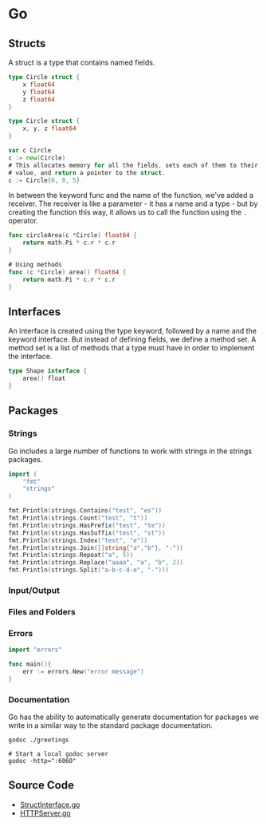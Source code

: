 # Go

## Structs

A struct is a type that contains named fields.

```go
type Circle struct {
    x float64
    y float64
    z float64
}

type Circle struct {
    x, y, z float64
}

var c Circle
c := new(Circle)
# This allocates memory for all the fields, sets each of them to their zero
# value, and return a pointer to the struct.
c := Circle{0, 0, 5}
```

In between the keyword func and the name of the function, we've added a receiver.
The receiver is like a parameter - it has a name and a type - but by creating the
function this way, it allows us to call the function using the `.` operator.

```go
func circleArea(c *Circle) float64 {
    return math.Pi * c.r * c.r
}

# Using methods
func (c *Circle) area() float64 {
    return math.Pi * c.r * c.r
}
```

## Interfaces

An interface is created using the type keyword, followed by a name and the
keyword interface. But instead of defining fields, we define a method set. A
method set is a list of methods that a type must have in order to implement the
interface.

```go
type Shape interface {
    area() float
}
```

## Packages

### Strings

Go includes a large number of functions to work with strings in the strings
packages.

```go
import (
    "fmt"
    "strings"
)

fmt.Println(strings.Contains("test", "es"))
fmt.Println(strings.Count("test", "t"))
fmt.Println(strings.HasPrefix("test", "te"))
fmt.Println(strings.HasSuffix("test", "st"))
fmt.Println(strings.Index("test", "e"))
fmt.Println(strings.Join([]string{"a","b"}, "-"))
fmt.Println(strings.Repeat("a", 5))
fmt.Println(strings.Replace("aaaa", "a", "b", 2))
fmt.Println(strings.Split("a-b-c-d-e", "-")))
```

### Input/Output

### Files and Folders

### Errors

```go
import "errors"

func main(){
    err := errors.New("error message")
}
```

### Documentation

Go has the ability to automatically generate documentation for packages we write
in a similar way to the standard package documentation.

```shell
godoc ./greetings

# Start a local godoc server
godoc -http=":6060"

```

## Source Code

* [StructInterface.go](./StructInterface.go)
* [HTTPServer.go](./HTTPServer.go)
